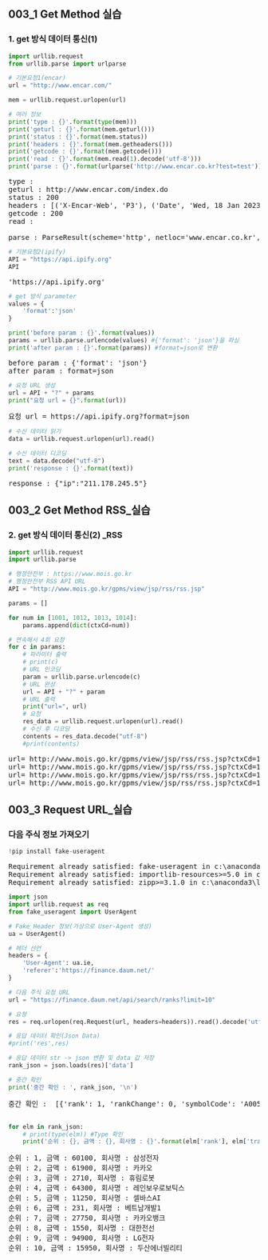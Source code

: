 ## 003_1 Get Method 실습

### 1. get 방식 데이터 통신(1)



```python
import urllib.request
from urllib.parse import urlparse
```


```python
# 기본요청1(encar)
url = "http://www.encar.com/"

mem = urllib.request.urlopen(url)
```


```python
# 여러 정보
print('type : {}'.format(type(mem)))
print('geturl : {}'.format(mem.geturl()))
print('status : {}'.format(mem.status))
print('headers : {}'.format(mem.getheaders()))
print('getcode : {}'.format(mem.getcode()))
print('read : {}'.format(mem.read(1).decode('utf-8')))
print('parse : {}'.format(urlparse('http://www.encar.co.kr?test=test')))
```

<pre>
type : <class 'http.client.HTTPResponse'>
geturl : http://www.encar.com/index.do
status : 200
headers : [('X-Encar-Web', 'P3'), ('Date', 'Wed, 18 Jan 2023 04:27:56 GMT'), ('Set-Cookie', 'WMONID=-5OUN9wiVFD; Expires=Thu, 18-Jan-2024 13:27:56 GMT; Path=/'), ('Content-Type', 'text/html; charset=EUC-KR'), ('Connection', 'close'), ('Content-Language', 'ko-KR'), ('Set-Cookie', 'JSESSIONID=Z8DatKO4kamL9Fa5cONgQ8a3JTM9d10B3kTjOgfCK5JmZajHb4bt1jnqM1MIfuVD.mono-was3-prod_servlet_encarWeb7;Path=/'), ('P3P', "CP='CAO PSA CONi OTR OUR DEM ONL'"), ('X-UA-Compatible', 'IE=Edge'), ('X-Encar-WAS', 'W7'), ('Transfer-Encoding', 'chunked')]
getcode : 200
read : 

parse : ParseResult(scheme='http', netloc='www.encar.co.kr', path='', params='', query='test=test', fragment='')
</pre>

```python
# 기본요청2(ipify)
API = "https://api.ipify.org"
API
```

<pre>
'https://api.ipify.org'
</pre>

```python
# get 방식 parameter
values = {
    'format':'json'
}
```


```python
print('before param : {}'.format(values))
params = urllib.parse.urlencode(values) #{'format': 'json'}을 파싱
print('after param : {}'.format(params)) #format=json로 변환
```

<pre>
before param : {'format': 'json'}
after param : format=json
</pre>

```python
# 요청 URL 생성
url = API + "?" + params
print("요청 url = {}".format(url))
```

<pre>
요청 url = https://api.ipify.org?format=json
</pre>

```python
# 수신 데이터 읽기
data = urllib.request.urlopen(url).read()
```


```python
# 수신 데이터 디코딩
text = data.decode("utf-8")
print('response : {}'.format(text))
```

<pre>
response : {"ip":"211.178.245.5"}
</pre>
## 003_2 Get Method RSS_실습

### 2. get 방식 데이터 통신(2) _RSS



```python
import urllib.request
import urllib.parse
```


```python
# 행정안전부 : https://www.mois.go.kr
# 행정안전부 RSS API URL
API = "http://www.mois.go.kr/gpms/view/jsp/rss/rss.jsp"
```


```python
params = []
```


```python
for num in [1001, 1012, 1013, 1014]:
    params.append(dict(ctxCd=num))
```


```python
# 연속해서 4회 요청
for c in params:
    # 파라미터 출력
    # print(c)
    # URL 인코딩
    param = urllib.parse.urlencode(c)
    # URL 완성
    url = API + "?" + param
    # URL 출력
    print("url=", url)
    # 요청
    res_data = urllib.request.urlopen(url).read()
    # 수신 후 디코딩
    contents = res_data.decode("utf-8")
    #print(contents)
```

<pre>
url= http://www.mois.go.kr/gpms/view/jsp/rss/rss.jsp?ctxCd=1001
url= http://www.mois.go.kr/gpms/view/jsp/rss/rss.jsp?ctxCd=1012
url= http://www.mois.go.kr/gpms/view/jsp/rss/rss.jsp?ctxCd=1013
url= http://www.mois.go.kr/gpms/view/jsp/rss/rss.jsp?ctxCd=1014
</pre>
## 003_3 Request URL_실습

### 다음 주식 정보 가져오기



```python
!pip install fake-useragent
```

<pre>
Requirement already satisfied: fake-useragent in c:\anaconda3\lib\site-packages (1.1.1)
Requirement already satisfied: importlib-resources>=5.0 in c:\anaconda3\lib\site-packages (from fake-useragent) (5.10.2)
Requirement already satisfied: zipp>=3.1.0 in c:\anaconda3\lib\site-packages (from importlib-resources>=5.0->fake-useragent) (3.7.0)
</pre>

```python
import json
import urllib.request as req
from fake_useragent import UserAgent
```


```python
# Fake Header 정보(가상으로 User-Agent 생성)
ua = UserAgent()
```


```python
# 헤더 선언
headers = { 
    'User-Agent': ua.ie,
    'referer':'https://finance.daum.net/'
}
```


```python
# 다음 주식 요청 URL
url = "https://finance.daum.net/api/search/ranks?limit=10"
```


```python
# 요청
res = req.urlopen(req.Request(url, headers=headers)).read().decode('utf-8')
```


```python
# 응답 데이터 확인(Json Data)
#print('res',res)
```


```python
# 응답 데이터 str -> json 변환 및 data 값 저장
rank_json = json.loads(res)['data']
```


```python
# 중간 확인
print('중간 확인 : ', rank_json, '\n')
```

<pre>
중간 확인 :  [{'rank': 1, 'rankChange': 0, 'symbolCode': 'A005930', 'code': 'KR7005930003', 'name': '삼성전자', 'tradePrice': 60100, 'change': 'FALL', 'changePrice': 900, 'changeRate': 0.0147540984, 'chartSlideImage': None, 'isNew': False}, {'rank': 2, 'rankChange': 0, 'symbolCode': 'A035720', 'code': 'KR7035720002', 'name': '카카오', 'tradePrice': 61900, 'change': 'RISE', 'changePrice': 100, 'changeRate': 0.001618123, 'chartSlideImage': None, 'isNew': False}, {'rank': 3, 'rankChange': 2, 'symbolCode': 'A090710', 'code': 'KR7090710005', 'name': '휴림로봇', 'tradePrice': 2710, 'change': 'RISE', 'changePrice': 25, 'changeRate': 0.009310987, 'chartSlideImage': None, 'isNew': False}, {'rank': 4, 'rankChange': -1, 'symbolCode': 'A277810', 'code': 'KR7277810008', 'name': '레인보우로보틱스', 'tradePrice': 64300, 'change': 'RISE', 'changePrice': 1100, 'changeRate': 0.0174050633, 'chartSlideImage': None, 'isNew': False}, {'rank': 5, 'rankChange': -1, 'symbolCode': 'A108860', 'code': 'KR7108860008', 'name': '셀바스AI', 'tradePrice': 11250, 'change': 'RISE', 'changePrice': 2430, 'changeRate': 0.2755102041, 'chartSlideImage': None, 'isNew': False}, {'rank': 6, 'rankChange': 0, 'symbolCode': 'A096300', 'code': 'KR7096300009', 'name': '베트남개발1', 'tradePrice': 231, 'change': 'RISE', 'changePrice': 22, 'changeRate': 0.1052631579, 'chartSlideImage': None, 'isNew': True}, {'rank': 7, 'rankChange': 0, 'symbolCode': 'A323410', 'code': 'KR7323410001', 'name': '카카오뱅크', 'tradePrice': 27750, 'change': 'FALL', 'changePrice': 700, 'changeRate': 0.0246045694, 'chartSlideImage': None, 'isNew': False}, {'rank': 8, 'rankChange': 1, 'symbolCode': 'A001440', 'code': 'KR7001440007', 'name': '대한전선', 'tradePrice': 1550, 'change': 'FALL', 'changePrice': 20, 'changeRate': 0.0127388535, 'chartSlideImage': None, 'isNew': False}, {'rank': 9, 'rankChange': 0, 'symbolCode': 'A066570', 'code': 'KR7066570003', 'name': 'LG전자', 'tradePrice': 94900, 'change': 'RISE', 'changePrice': 200, 'changeRate': 0.0021119324, 'chartSlideImage': None, 'isNew': True}, {'rank': 10, 'rankChange': 0, 'symbolCode': 'A034020', 'code': 'KR7034020008', 'name': '두산에너빌리티', 'tradePrice': 15950, 'change': 'FALL', 'changePrice': 350, 'changeRate': 0.0214723926, 'chartSlideImage': None, 'isNew': False}] 

</pre>

```python
for elm in rank_json:
    # print(type(elm)) #Type 확인
    print('순위 : {}, 금액 : {}, 회사명 : {}'.format(elm['rank'], elm['tradePrice'], elm['name']))
```

<pre>
순위 : 1, 금액 : 60100, 회사명 : 삼성전자
순위 : 2, 금액 : 61900, 회사명 : 카카오
순위 : 3, 금액 : 2710, 회사명 : 휴림로봇
순위 : 4, 금액 : 64300, 회사명 : 레인보우로보틱스
순위 : 5, 금액 : 11250, 회사명 : 셀바스AI
순위 : 6, 금액 : 231, 회사명 : 베트남개발1
순위 : 7, 금액 : 27750, 회사명 : 카카오뱅크
순위 : 8, 금액 : 1550, 회사명 : 대한전선
순위 : 9, 금액 : 94900, 회사명 : LG전자
순위 : 10, 금액 : 15950, 회사명 : 두산에너빌리티
</pre>